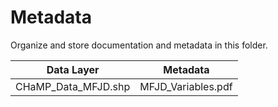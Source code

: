 # Metadata
Organize and store documentation and metadata in this folder.

| Data Layer | Metadata |
| ---------- | -------- |
| CHaMP_Data_MFJD.shp | MFJD_Variables.pdf |
